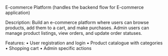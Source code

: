 E-commerce Platform (handles the backend flow for E-commerce application)

Description: Build an e-commerce platform where users can browse products, add them to a cart, and make purchases. Admin users can manage product listings, view orders, and update order statuses.


Features:
    • User registration and login
    • Product catalogue with categories
    • Shopping cart
    • Admin specific actions
